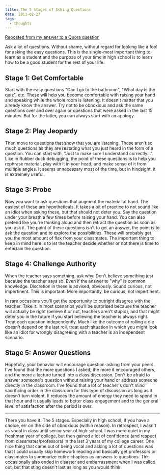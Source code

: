 ```yaml
---
title: The 5 Stages of Asking Questions
date: 2013-02-27
tags:
  - thoughts
---
```


[Reposted from my answer to a Quora question](https://www.quora.com/What-are-some-tips-and-tricks-for-high-school)

Ask a lot of questions. Without shame, without regard for looking like a fool
for asking the easy questions. This is the single-most important thing to learn
as a student and the purpose of your time in high school is to learn how to be a
good student for the rest of your life.

## Stage 1: Get Comfortable

Start with the easy questions "Can I go to the bathroom", "What day is the
quiz", etc. These will help you become comfortable with raising your hand and
speaking while the whole room is listening. It doesn't matter that you already
know the answer. Try not to be obnoxious and ask the same questions over and
over again or questions that were asked in the last 15 minutes. But for the
latter, you can always start with an apology.

## Stage 2: Play Jeopardy

Then move to questions that show that you are listening. These aren't so much
questions as they are restating what you just heard in the form of a question.
You can start with, "Just to make sure I understand correctly...". Like in
Rubber duck debugging, the point of these questions is to help you rephrase
material, play with it in your head, and make sense of it from multiple angles.
It seems unnecessary most of the time, but in hindsight, it is extremely useful.

## Stage 3: Probe

Now you want to ask questions that augment the material at hand. The easiest of
these are hypotheticals. It takes a bit of practice to not sound like an idiot
when asking these, but that should not deter you. Say the question under your
breath a few times before raising your hand. You can also pretend like you're
thinking aloud and then retract the question as soon as you ask it. The point of
these questions isn't to get an answer, the point is to ask the question and to
explore the possibilities. These will probably get you the most amount of flak
from your classmates. The important thing to keep in mind here is to let the
teacher decide whether or not there is time to entertain the question.

## Stage 4: Challenge Authority

When the teacher says something, ask why. Don't believe something just because
the teacher says so. Even if the answer to "why" is common knowledge. Discretion
in these is advised, obviously. Sound curious, not impertinent. This is
important. More importantly, be curious, not impertinent.

In rare occasions you'll get the opportunity to outright disagree with the
teacher. Take it. In most scenarios you'll be surprised because the teacher will
actually be right (believe it or not, teachers aren't stupid), and that might
deter you in the future if you start believing the teacher is always right.
Treat each question independently. Much like the outcome of rolling a die
doesn't depend on the last roll, treat each situation in which you might look
like an idiot for wrongly disagreeing with a teacher is an independent scenario.

## Stage 5: Answer Questions

Hopefully, your behavior will encourage question-asking from your peers. I've
found that the more questions I asked, the more it encouraged others, and the
more a lecture turned into a class discussion. Don't be afraid to answer
someone's question without raising your hand or address someone directly in the
classroom. I've found that a lot of teacher's don't mind sacrificing order in
the classroom for this type of discussion as long as it doesn't turn violent. It
reduces the amount of energy they need to spend in that hour and it usually
leads to better class engagement and to the general level of satisfaction after
the period is over.

---

There you have it. The 5 stages. Especially in high school, if you have a
choice, err on the side of obnoxious (within reason). In retrospect, I wasn't as
vocal in class until senior year of high school. I was more quiet in my freshman
year of college, but then gained a lot of confidence (and respect from
classmates/professors) in the last 3 years of my college career. One nice thing
that came out of being vocal and asking a lot of questions was that I could
usually skip homework reading and basically get professors or classmates to
summarize entire chapters as answers to questions. This occasionally also ended
in disaster and embarrassment when I was called out, but that sting doesn't last
as long as you would think.
